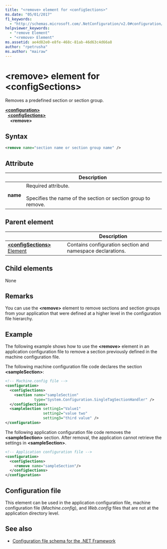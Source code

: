 ```yaml
---
title: "<remove> element for <configSections>"
ms.date: "05/01/2017"
f1_keywords: 
  - "http://schemas.microsoft.com/.NetConfiguration/v2.0#configuration/configSections/remove"
helpviewer_keywords: 
  - "remove Element"
  - "<remove> Element"
ms.assetid: ae4d82e0-e8fe-468c-81ab-46d63c4d66a8
author: "rpetrusha"
ms.author: "mairaw"
---
```


# \<remove> element for \<configSections>

Removes a predefined section or section group.

[**\<configuration>**](~/docs/framework/configure-apps/file-schema/configuration-element.md)   
&nbsp;&nbsp;[**\<configSections>**](~/docs/framework/configure-apps/file-schema/configsections-element-for-configuration.md)   
&nbsp;&nbsp;&nbsp;&nbsp;**\<remove>**

## Syntax

```xml
<remove name="section name or section group name" />
```

## Attribute

|           | Description |
| --------- | ----------- |
| **name**  | Required attribute.<br><br>Specifies the name of the section or section group to remove. |

## Parent element

|     | Description |
| --- | ----------- |
| [**\<configSections>** Element](~/docs/framework/configure-apps/file-schema/configsections-element-for-configuration.md) | Contains configuration section and namespace declarations. |

## Child elements

None

## Remarks

You can use the **\<remove>** element to remove sections and section groups from your application that were defined at a higher level in the configuration file hierarchy.

## Example

The following example shows how to use the **\<remove>** element in an application configuration file to remove a section previously defined in the machine configuration file.

The following machine configuration file code declares the section **\<sampleSection>**:

```xml
<!-- Machine.config file -->
<configuration>
  <configSections>
    <section name="sampleSection"
             type="System.Configuration.SingleTagSectionHandler" />
  </configSections>
  <sampleSection setting1="Value1" 
                 setting2="value two" 
                 setting3="third value" />
</configuration>
```

The following application configuration file code removes the **\<sampleSection>** section. After removal, the application cannot retrieve the settings in **\<sampleSection>**.

```xml
<!-- Application configuration file -->
<configuration>
  <configSections>
    <remove name="sampleSection"/>
  </configSections>
</configuration>
```

## Configuration file

This element can be used in the application configuration file, machine configuration file (*Machine.config*), and *Web.config* files that are not at the application directory level.

## See also

- [Configuration file schema for the .NET Framework](~/docs/framework/configure-apps/file-schema/index.md)
